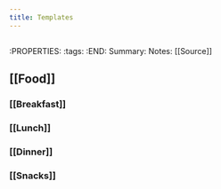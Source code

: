 ```yaml
---
title: Templates
---
```


## 
:PROPERTIES:
:tags: 
:END:
Summary:
Notes:
[[Source]]
## [[Food]]
### [[Breakfast]]
####
### [[Lunch]]
####
### [[Dinner]]
####
### [[Snacks]]
####
##
